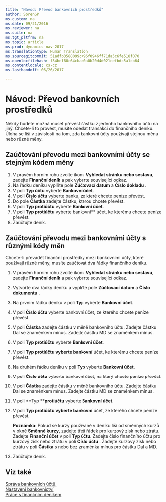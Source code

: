 ```yaml
---
title: "Návod: Převod bankovních prostředků"
author: SorenGP
ms.custom: na
ms.date: 09/21/2016
ms.reviewer: na
ms.suite: na
ms.tgt_pltfrm: na
ms.topic: article
ms.prod: dynamics-nav-2017
ms.translationtype: Human Translation
ms.sourcegitcommit: 51adfb3588099c496f0946ff71da5c6fe518f070
ms.openlocfilehash: f34bef80c64cbad0a0b20d4d021cefbdc5a1cb64
ms.contentlocale: cs-cz
ms.lasthandoff: 06/26/2017

---
```


# <a name="how-to-transfer-bank-funds"></a>Návod: Převod bankovních prostředků
Někdy budete možná muset převést částku z jednoho bankovního účtu na jiný. Chcete-li to provést, musíte odeslat transakci do finančního deníku. Úloha se liší v závislosti na tom, zda bankovní účty používají stejnou měnu nebo různé měny.

## <a name="to-post-a-transfer-between-bank-accounts-with-the-same-currency-code"></a>Zaúčtování převodu mezi bankovními účty se stejným kódem měny
1. V pravém horním rohu zvolte ikonu **Vyhledat stránku nebo sestavu**, zadejte **Finanční deník** a pak vyberte související odkaz.
2. Na řádku deníku vyplňte pole **Zúčtovací datum** a **Číslo dokladu** .
3. V poli **Typ účtu** vyberte **Bankovní účet**.
4. V poli **Číslo účtu** vyberte banku, ze které chcete peníze převést.
5. Do pole **Částka** zadejte částku, kterou chcete převést.
6. V poli **Typ protiúčtu**  vyberte **Bankovní účet**.
7. V poli **Typ protiúčtu** vyberte bankovní** účet, ke kterému chcete peníze převést.
8. Zaúčtujte deník.

## <a name="to-post-a-transfer-between-bank-accounts-with-different-currency-codes"></a>Zaúčtování převodu mezi bankovními účty s různými kódy měn
Chcete-li převádět finanční prostředky mezi bankovními účty, které používají různé měny, musíte zaúčtovat dva řádky finančního deníku.

1. V pravém horním rohu zvolte ikonu **Vyhledat stránku nebo sestavu**, zadejte **Finanční deník** a pak vyberte související odkaz.
2. Vytvořte dva řádky deníku a vyplňte pole **Zúčtovací datum** a **Číslo dokumentu** .
3. Na prvním řádku deníku v poli **Typ** vyberte **Bankovní účet**.
4. V poli **Číslo účtu** vyberte bankovní účet, ze kterého chcete peníze převést.
5. V poli **Částka** zadejte částku v měně bankovního účtu. Zadejte částku Dal se znaménkem mínus. Zadejte částku MD se znaménkem mínus.
6. V poli **Typ protiúčtu** vyberte **Bankovní účet**.
7. V poli **Typ protiúčtu vyberte bankovní** účet, ke kterému chcete peníze převést.
8. Na druhém řádku deníku v poli **Typ** vyberte **Bankovní účet**.
9. V poli **Číslo účtu** vyberte bankovní účet, na který chcete peníze převést.
10. V poli **Částka** zadejte částku v měně bankovního účtu. Zadejte částku Dal se znaménkem mínus. Zadejte částku MD se znaménkem mínus.
11. V poli **Typ ****protiúčtu** vyberte **Bankovní účet**.  
12. V poli **Typ protiúčtu vyberte bankovní** účet, ze kterého chcete peníze převést.

    **Poznámka**: Pokud se kurzy používané v deníku liší od směnných kurzů v okně **Směnné kurzy**, zadejte třetí řádek pro kurzový zisk nebo ztrátu. Zadejte **Finanční účet** v poli **Typ účtu**. Zadejte číslo finančního účtu pro kurzový zisk nebo ztrátu v poli **Číslo účtu** . Zadejte kurzový zisk nebo ztrátu v poli **Částka** s nebo bez znaménka mínus pro částku Dal a MD.
13. Zaúčtujte deník.

## <a name="see-also"></a>Viz také  
[Správa bankovních účtů.](bank-manage-bank-accounts.md)  
[Nastavení bankovnictví](bank-setup-banking.md)  
[Práce s finančním deníkem](ui-work-general-journals.md)

